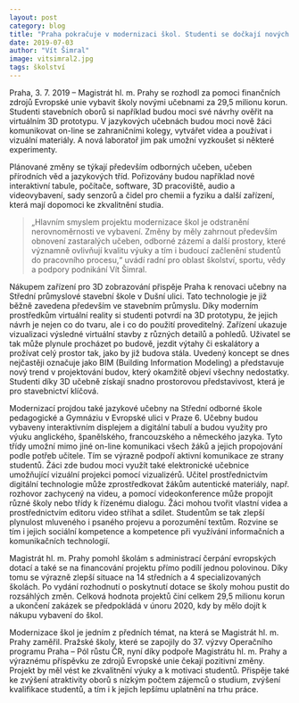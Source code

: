 ```yaml
---
layout: post
category: blog
title: "Praha pokračuje v modernizaci škol. Studenti se dočkají nových specializovaných učeben a laboratoře"
date: 2019-07-03
author: "Vít Šimral"
image: vitsimral2.jpg
tags: školství
---
```


Praha, 3. 7. 2019 – Magistrát hl. m. Prahy se rozhodl za pomoci finančních zdrojů Evropské unie vybavit školy novými učebnami za 29,5 milionu korun. Studenti stavebních oborů si například budou moci své návrhy ověřit na virtuálním 3D prototypu. V jazykových učebnách budou moci nově žáci komunikovat on-line se zahraničními kolegy, vytvářet videa a používat i vizuální materiály. A nová laboratoř jim pak umožní vyzkoušet si některé experimenty.

Plánované změny se týkají především odborných učeben, učeben přírodních věd a jazykových tříd. Pořizovány budou například nové interaktivní tabule, počítače, software, 3D pracoviště, audio a videovybavení, sady senzorů a čidel pro chemii a fyziku a další zařízení, která mají dopomoci ke zkvalitnění studia.

> „Hlavním smyslem projektu modernizace škol je odstranění nerovnoměrnosti ve vybavení. Změny by měly zahrnout především obnovení zastaralých učeben, odborné zázemí a další prostory, které významně ovlivňují kvalitu výuky a tím i budoucí začlenění studentů do pracovního procesu,“ uvádí radní pro oblast školství, sportu, vědy a podpory podnikání Vít Šimral.

Nákupem zařízení pro 3D zobrazování přispěje Praha k renovaci učebny na Střední průmyslové stavební škole v Dušní ulici. Tato technologie je již běžně zavedena především ve stavebním průmyslu. Díky moderním prostředkům virtuální reality si studenti potvrdí na 3D prototypu, že jejich návrh je nejen co do tvaru, ale i co do použití proveditelný. Zařízení ukazuje vizualizaci výsledné virtuální stavby z různých detailů a pohledů. Uživatel se tak může plynule procházet po budově, jezdit výtahy či eskalátory a prožívat celý prostor tak, jako by již budova stála. Uvedený koncept se dnes nejčastěji označuje jako BIM (Building Information Modeling) a představuje nový trend v projektování budov, který okamžitě objeví všechny nedostatky. Studenti díky 3D učebně získají snadno prostorovou představivost, která je pro stavebnictví klíčová.

Modernizací projdou také jazykové učebny na Střední odborné škole pedagogické a Gymnáziu v Evropské ulici v Praze 6. Učebny budou vybaveny interaktivním displejem a digitální tabulí a budou využity pro výuku anglického, španělského, francouzského a německého jazyka. Tyto třídy umožní mimo jiné on-line komunikaci všech žáků a jejich propojování podle potřeb učitele. Tím se výrazně podpoří aktivní komunikace ze strany studentů. Žáci zde budou moci využít také elektronické učebnice umožňující vizuální projekci pomocí vizualizérů. Učitel prostřednictvím digitální technologie může zprostředkovat žákům autentické materiály, např. rozhovor zachycený na videu, a pomocí videokonference může propojit různé školy nebo třídy k řízenému dialogu. Žáci mohou tvořit vlastní videa a prostřednictvím editoru video stříhat a sdílet. Studentům se tak zlepší plynulost mluveného i psaného projevu a porozumění textům. Rozvine se tím i jejich sociální kompetence a kompetence při využívání informačních a komunikačních technologií.

Magistrát hl. m. Prahy pomohl školám s administrací čerpání evropských dotací a také se na financování projektu přímo podílí jednou polovinou. Díky tomu se výrazně zlepší situace na 14 středních a 4 specializovaných školách. Po vydání rozhodnutí o poskytnutí dotace se školy mohou pustit do rozsáhlých změn. Celková hodnota projektů činí celkem 29,5 milionu korun a ukončení zakázek se předpokládá v únoru 2020, kdy by mělo dojít k nákupu vybavení do škol.

Modernizace škol je jedním z předních témat, na která se Magistrát hl. m. Prahy zaměřil. Pražské školy, které se zapojily do 37. výzvy Operačního programu Praha – Pól růstu ČR, nyní díky podpoře Magistrátu hl. m. Prahy a výraznému příspěvku ze zdrojů Evropské unie čekají pozitivní změny. Projekt by měl vést ke zkvalitnění výuky a k motivaci studentů. Přispěje také ke zvýšení atraktivity oborů s nízkým počtem zájemců o studium, zvýšení kvalifikace studentů, a tím i k jejich lepšímu uplatnění na trhu práce.
